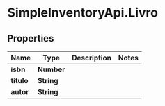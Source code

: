 # SimpleInventoryApi.Livro

## Properties
Name | Type | Description | Notes
------------ | ------------- | ------------- | -------------
**isbn** | **Number** |  | 
**titulo** | **String** |  | 
**autor** | **String** |  | 


